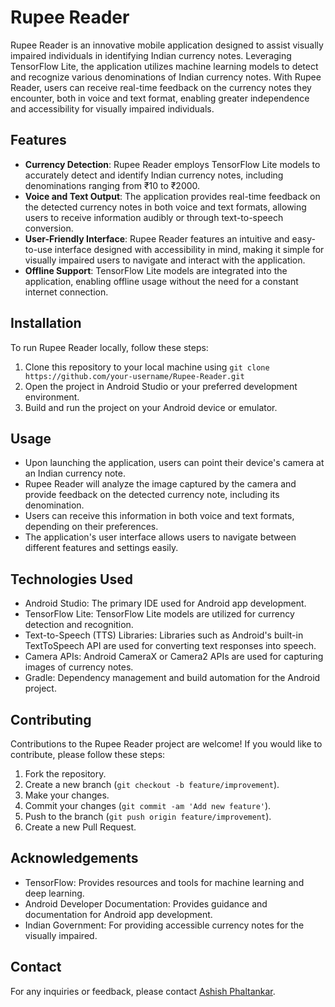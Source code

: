 # Rupee Reader

Rupee Reader is an innovative mobile application designed to assist visually impaired individuals in identifying Indian currency notes. Leveraging TensorFlow Lite, the application utilizes machine learning models to detect and recognize various denominations of Indian currency notes. With Rupee Reader, users can receive real-time feedback on the currency notes they encounter, both in voice and text format, enabling greater independence and accessibility for visually impaired individuals.

## Features

- **Currency Detection**: Rupee Reader employs TensorFlow Lite models to accurately detect and identify Indian currency notes, including denominations ranging from ₹10 to ₹2000.
- **Voice and Text Output**: The application provides real-time feedback on the detected currency notes in both voice and text formats, allowing users to receive information audibly or through text-to-speech conversion.
- **User-Friendly Interface**: Rupee Reader features an intuitive and easy-to-use interface designed with accessibility in mind, making it simple for visually impaired users to navigate and interact with the application.
- **Offline Support**: TensorFlow Lite models are integrated into the application, enabling offline usage without the need for a constant internet connection.

## Installation

To run Rupee Reader locally, follow these steps:

1. Clone this repository to your local machine using `git clone https://github.com/your-username/Rupee-Reader.git`
2. Open the project in Android Studio or your preferred development environment.
3. Build and run the project on your Android device or emulator.

## Usage

- Upon launching the application, users can point their device's camera at an Indian currency note.
- Rupee Reader will analyze the image captured by the camera and provide feedback on the detected currency note, including its denomination.
- Users can receive this information in both voice and text formats, depending on their preferences.
- The application's user interface allows users to navigate between different features and settings easily.

## Technologies Used

- Android Studio: The primary IDE used for Android app development.
- TensorFlow Lite: TensorFlow Lite models are utilized for currency detection and recognition.
- Text-to-Speech (TTS) Libraries: Libraries such as Android's built-in TextToSpeech API are used for converting text responses into speech.
- Camera APIs: Android CameraX or Camera2 APIs are used for capturing images of currency notes.
- Gradle: Dependency management and build automation for the Android project.

## Contributing

Contributions to the Rupee Reader project are welcome! If you would like to contribute, please follow these steps:

1. Fork the repository.
2. Create a new branch (`git checkout -b feature/improvement`).
3. Make your changes.
4. Commit your changes (`git commit -am 'Add new feature'`).
5. Push to the branch (`git push origin feature/improvement`).
6. Create a new Pull Request.



## Acknowledgements

- TensorFlow: Provides resources and tools for machine learning and deep learning.
- Android Developer Documentation: Provides guidance and documentation for Android app development.
- Indian Government: For providing accessible currency notes for the visually impaired.

## Contact

For any inquiries or feedback, please contact [Ashish Phaltankar](phaltankarashish7@example.com).
